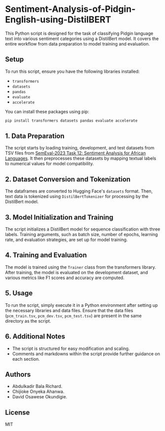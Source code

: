 # Sentiment-Analysis-of-Pidgin-English-using-DistilBERT


This Python script is designed for the task of classifying Pidgin language text into various sentiment categories using a DistilBert model. It covers the entire workflow from data preparation to model training and evaluation.

## Setup

To run this script, ensure you have the following libraries installed:
- `transformers`
- `datasets`
- `pandas`
- `evaluate`
- `accelerate`

You can install these packages using pip:
```bash
pip install transformers datasets pandas evaluate accelerate
```

## 1. Data Preparation

The script starts by loading training, development, and test datasets from TSV files from  [SemEval-2023 Task 12: Sentiment Analysis for African Languages](https://github.com/afrisenti-semeval/afrisent-semeval-2023). It then preprocesses these datasets by mapping textual labels to numerical values for model compatibility.

## 2. Dataset Conversion and Tokenization

The dataframes are converted to Hugging Face's `datasets` format. Then, text data is tokenized using `DistilBertTokenizer` for processing by the DistilBert model.

## 3. Model Initialization and Training

The script initializes a DistilBert model for sequence classification with three labels. Training arguments, such as batch size, number of epochs, learning rate, and evaluation strategies, are set up for model training.

## 4. Training and Evaluation

The model is trained using the `Trainer` class from the transformers library. After training, the model is evaluated on the development dataset, and various metrics like F1 scores and accuracy are computed.

## 5. Usage

To run the script, simply execute it in a Python environment after setting up the necessary libraries and data files. Ensure that the data files (`pcm_train.tsv`, `pcm_dev.tsv`, `pcm_test.tsv`) are present in the same directory as the script.

## 6. Additional Notes

- The script is structured for easy modification and scaling.
- Comments and markdowns within the script provide further guidance on each section.

## Authors
- Abdulkadir Bala Richard.
- Chijioke Onyeka Ahanwa.
- David Osawese Okundigie.

## License

MIT
